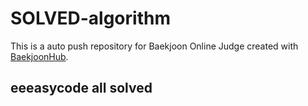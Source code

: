 # SOLVED-algorithm
This is a auto push repository for Baekjoon Online Judge created with [BaekjoonHub](https://github.com/BaekjoonHub/BaekjoonHub).

## eeeasycode all solved
